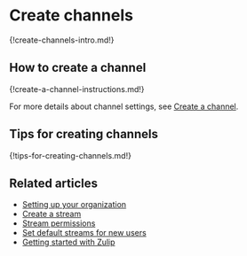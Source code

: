 # Create channels

{!create-channels-intro.md!}

## How to create a channel

{!create-a-channel-instructions.md!}

For more details about channel settings, see [Create a channel](/help/create-a-stream#stream-options).

## Tips for creating channels

{!tips-for-creating-channels.md!}

## Related articles

* [Setting up your organization](/help/getting-your-organization-started-with-zulip)
* [Create a stream](/help/create-a-stream#stream-options)
* [Stream permissions](/help/stream-permissions)
* [Set default streams for new users](/help/set-default-streams-for-new-users)
* [Getting started with Zulip](/help/getting-started-with-zulip)
